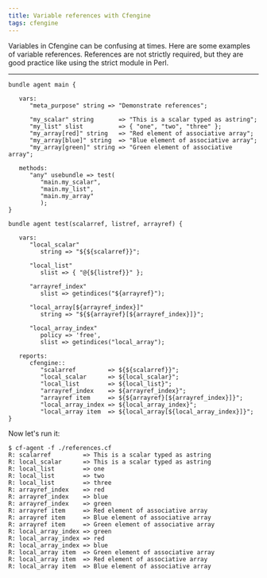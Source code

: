 ```yaml
---
title: Variable references with Cfengine
tags: cfengine
---
```


Variables in Cfengine can be confusing at times. Here are some examples of
variable references. References are not strictly required, but they are good
practice like using the strict module in Perl.

---

    bundle agent main {

       vars:
          "meta_purpose" string => "Demonstrate references";

          "my_scalar" string       => "This is a scalar typed as astring";
          "my_list" slist          => { "one", "two", "three" };
          "my_array[red]" string   => "Red element of associative array";
          "my_array[blue]" string  => "Blue element of associative array";
          "my_array[green]" string => "Green element of associative array";

       methods:
          "any" usebundle => test(
             "main.my_scalar",
             "main.my_list",
             "main.my_array"
             );
    }

    bundle agent test(scalarref, listref, arrayref) {

       vars:
          "local_scalar"
             string => "${${scalarref}}";

          "local_list"
             slist => { "@{${listref}}" };

          "arrayref_index"
             slist => getindices("${arrayref}");

          "local_array[${arrayref_index}]"
             string => "${${arrayref}[${arrayref_index}]}";

          "local_array_index"
             policy => 'free',
             slist => getindices("local_array");

       reports:
          cfengine::
             "scalarref         => ${${scalarref}}";
             "local_scalar      => ${local_scalar}";
             "local_list        => ${local_list}";
             "arrayref_index    => ${arrayref_index}";
             "arrayref item     => ${${arrayref}[${arrayref_index}]}";
             "local_array_index => ${local_array_index}";
             "local_array item  => ${local_array[${local_array_index}]}";
    }

Now let's run it:

    $ cf-agent -f ./references.cf 
    R: scalarref         => This is a scalar typed as astring
    R: local_scalar      => This is a scalar typed as astring
    R: local_list        => one
    R: local_list        => two
    R: local_list        => three
    R: arrayref_index    => red
    R: arrayref_index    => blue
    R: arrayref_index    => green
    R: arrayref item     => Red element of associative array
    R: arrayref item     => Blue element of associative array
    R: arrayref item     => Green element of associative array
    R: local_array_index => green
    R: local_array_index => red
    R: local_array_index => blue
    R: local_array item  => Green element of associative array
    R: local_array item  => Red element of associative array
    R: local_array item  => Blue element of associative array


